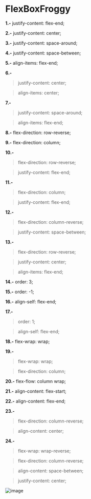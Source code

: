 # FlexBoxFroggy

**1.-** justify-content: flex-end;

**2.-** justify-content: center;

**3.-** justify-content: space-around;

**4.-** justify-content: space-between;

**5.-** align-items: flex-end;

**6.-** 
> justify-content: center;

> align-items: center;

**7.-** 
> justify-content: space-around;
        
> align-items: flex-end;

**8.-** flex-direction: row-reverse;

**9.-** flex-direction: column;

**10.-** 
> flex-direction: row-reverse;
        
> justify-content: flex-end;

**11.-** 
> flex-direction: column;

> justify-content: flex-end;

**12.-** 
> flex-direction: column-reverse;

> justify-content: space-between;

**13.-** 
> flex-direction: row-reverse;

> justify-content: center;

> align-items: flex-end;

**14.-** order: 3;

**15.-** order: -1;

**16.-** align-self: flex-end;

**17.-** 
> order: 1;

> align-self: flex-end;

**18.-** flex-wrap: wrap;

**19.-** 
> flex-wrap: wrap;

> flex-direction: column;

**20.-** flex-flow: column wrap;

**21.-** align-content: flex-start;

**22.-** align-content: flex-end;

**23.-** 
> flex-direction: column-reverse;

> align-content: center;

**24.-** 
> flex-wrap: wrap-reverse;
         
> flex-direction: column-reverse;
         
> align-content: space-between;
         
> justify-content: center;    

![image](https://user-images.githubusercontent.com/85516522/143953225-04df24e0-53ca-43bc-9106-0bc826a48a46.png)


